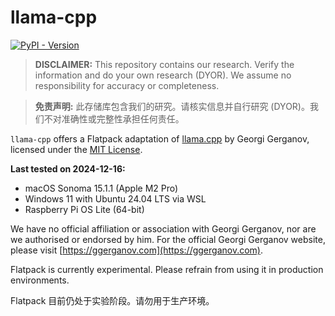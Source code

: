 # llama-cpp

[![PyPI - Version](https://img.shields.io/pypi/v/flatpack)](https://pypi.org/project/flatpack/)

> **DISCLAIMER:** This repository contains our research. Verify the information and do your own research (DYOR). We assume no responsibility for accuracy or completeness.

> **免责声明:** 此存储库包含我们的研究。请核实信息并自行研究 (DYOR)。我们不对准确性或完整性承担任何责任。

`llama-cpp` offers a Flatpack adaptation of [llama.cpp](https://github.com/ggerganov/llama.cpp) by Georgi Gerganov, licensed under the [MIT License](https://github.com/ggerganov/llama.cpp/blob/master/LICENSE).

**Last tested on 2024-12-16:**
- macOS Sonoma 15.1.1 (Apple M2 Pro)
- Windows 11 with Ubuntu 24.04 LTS via WSL
- Raspberry Pi OS Lite (64-bit)

We have no official affiliation or association with Georgi Gerganov, nor are we authorised or endorsed by him. For the official Georgi Gerganov website, please visit [https://ggerganov.com](https://ggerganov.com).

Flatpack is currently experimental. Please refrain from using it in production environments.

Flatpack 目前仍处于实验阶段。请勿用于生产环境。